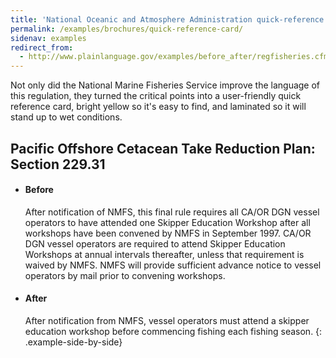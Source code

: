 ```yaml
---
title: 'National Oceanic and Atmosphere Administration quick-reference card'
permalink: /examples/brochures/quick-reference-card/
sidenav: examples
redirect_from:
  - http://www.plainlanguage.gov/examples/before_after/regfisheries.cfm
---
```


Not only did the National Marine Fisheries Service improve the language of this regulation, they turned the critical points into a user-friendly quick reference card, bright yellow so it's easy to find, and laminated so it will stand up to wet conditions.

## Pacific Offshore Cetacean Take Reduction Plan: Section 229.31

* #### Before

  After notification of NMFS, this final rule requires all CA/OR DGN vessel operators to have attended one Skipper Education Workshop after all workshops have been convened by NMFS in September 1997. CA/OR DGN vessel operators are required to attend Skipper Education Workshops at annual intervals thereafter, unless that requirement is waived by NMFS. NMFS will provide sufficient advance notice to vessel operators by mail prior to convening workshops.

* #### After

  After notification from NMFS, vessel operators must attend a skipper education workshop before commencing fishing each fishing season.
{: .example-side-by-side}

